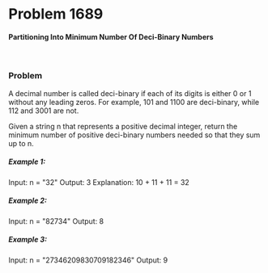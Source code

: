# Problem 1689
#### Partitioning Into Minimum Number Of Deci-Binary Numbers

<br>

### Problem

A decimal number is called deci-binary if each of its digits is either 0 or 1 without any leading zeros. For example, 101 and 1100 are deci-binary, while 112 and 3001 are not.

Given a string n that represents a positive decimal integer, return the minimum number of positive deci-binary numbers needed so that they sum up to n.

 

##### Example 1:

Input: n = "32"
Output: 3
Explanation: 10 + 11 + 11 = 32

##### Example 2:

Input: n = "82734"
Output: 8

##### Example 3:

Input: n = "27346209830709182346"
Output: 9
 
